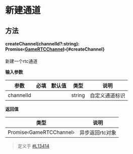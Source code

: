 <script setup>
import '/style.css'
</script>
# 新建通道

## 方法
#### <font id="API" />createChannel(<font id="Type">channelId?:string</font>)<font id="Type">: Promise‹[GameRTCChannel](/GameRTC/operate)›</font>{#createChannel}
新建一个rtc通道

**输入参数**

| **参数** | **必填** | **默认值** | **类型** | **说明** |
| --- | --- | --- | --- | --- |
| channelId |  |  | string | 自定义通道标识 |


**返回值**

| **类型** | **说明** |
| --- | --- |
| Promise‹GameRTCChannel› | 异步返回rtc对象 |

> 定义于 [#L13414](https://github.com/box3lab/arena_dts/blob/main/GameAPI.d.ts#L13414)


